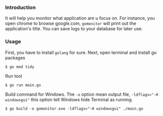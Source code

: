 ### Introduction

It will help you monitor what application are u focus on. For instance, you open chrome to browse google.com, `gomonitor` will print out the application's title. You can save logs to your database for later use.

### Usage

First, you have to install `golang` for sure. Next, open terminal and install go packages

```shell
$ go mod tidy
```

Run tool

```shell
$ go run main.go
```

Build command for Windows. The `-o` option mean output file, `-ldflags="-H windowsgui"` this option tell Windows hide Terminal as running.

```shell
$ go build -o gomonitor.exe -ldflags="-H windowsgui" ./main.go
```
